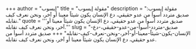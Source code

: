 +++
author = "إيسوب"
title = "مقولة إيسوب"
description = "مقولة إيسوب: صديق متردد أسوأ من عدو حقيقي، دع الإنسان يكون شيئاً معينا أو آخر، ونحن نعرف كيف نقابله."
quote = '''صديق متردد أسوأ من عدو حقيقي، دع الإنسان يكون شيئاً معينا أو آخر، ونحن نعرف كيف نقابله.'''
slug = "صديق-متردد-أسوأ-من-عدو-حقيقي،-دع-الإنسان-يكون-شيئاً-معينا-أو-آخر،-ونحن-نعرف-كيف-نقابله"
+++
صديق متردد أسوأ من عدو حقيقي، دع الإنسان يكون شيئاً معينا أو آخر، ونحن نعرف كيف نقابله.
